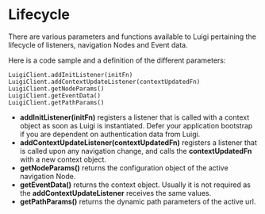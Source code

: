 # Lifecycle

There are various parameters and functions available to Luigi pertaining the lifecycle of listeners, navigation Nodes and Event data.  

Here is a code sample and a definition of the different parameters:

````
LuigiClient.addInitListener(initFn)
LuigiClient.addContextUpdateListener(contextUpdatedFn)
LuigiClient.getNodeParams()
LuigiClient.getEventData()
LuigiClient.getPathParams()
````

- **addInitListener(initFn)** registers a listener that is called with a context object as soon as Luigi is instantiated. Defer your application bootstrap if you are dependent on authentication data from Luigi.
- **addContextUpdateListener(contextUpdatedFn)** registers a listener that is called upon any navigation change, and calls the **contextUpdatedFn** with a new context object.
- **getNodeParams()** returns the configuration object of the active navigation Node.
- **getEventData()** returns the context object. Usually it is not required as the **addContextUpdateListener** receives the same values.
- **getPathParams()** returns the dynamic path parameters of the active url.